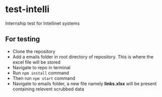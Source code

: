 # test-intelli
Internship test for Intellinet systems

## For testing 
- Clone the repository
- Add a emails folder in root directory of repository. This is where the excel file will be stored
- Navigate to repo in terminal
- Run ```npm install``` command
- Then run ```npm start``` command
- Navigate to emails folder, a new file namely **links.xlsx** will be present containing relevent scrubbed data
